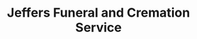 ---
title: "Jeffers Funeral and Cremation Service"
url: /greeneville/jeffers-funeral-and-cremation-service/
shop: funeral directors
---